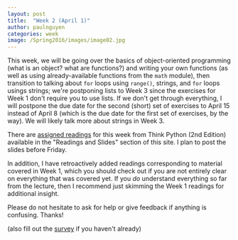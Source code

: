 ```yaml
---
layout: post
title:  "Week 2 (April 1)"
author: paulnguyen
categories: week
image: /Spring2016/images/image02.jpg
---
```


This week, we will be going over the basics of object-oriented programming (what is an object? what are functions?) and writing your own functions (as well as using already-available functions from the `math` module), then transition to talking about `for` loops using `range()`, strings, and `for` loops usings strings; we're postponing lists to Week 3 since the exercises for Week 1 don't require you to use lists. If we don't get through everything, I will postpone the due date for the second (short) set of exercises to April 15 instead of April 8 (which is the due date for the first set of exercises, by the way). We will likely talk more about strings in Week 3.

There are [assigned readings][readings] for this week from Think Python (2nd Edition) available in the "Readings and Slides" section of this site. I plan to post the slides before Friday.

In addition, I have retroactively added readings corresponding to material covered in Week 1, which you should check out if you are not entirely clear on everything that was covered yet. If you *do* understand everything so far from the lecture, then I recommend just skimming the Week 1 readings for additional insight.

Please do not hesitate to ask for help or give feedback if anything is confusing. Thanks!

(also fill out the [survey][survey] if you haven't already)

[readings]: http://pailnguyen.github.io/Spring2016/readings_slides/
[survey]: http://goo.gl/forms/ANegXfQ9PD